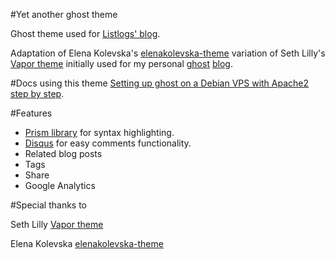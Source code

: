 #Yet another ghost theme

Ghost theme used for [Listlogs' blog](http://blog.listlogs.com).

Adaptation of Elena Kolevska's [elenakolevska-theme](https://github.com/elena-kolevska/elenakolevska-theme) variation of Seth Lilly's [Vapor theme](https://github.com/sethlilly/Vapor) initially used for my personal [ghost](http://ghost.org) [blog](http://blog.joanboixados.com).

#Docs using this theme
[Setting up ghost on a Debian VPS with Apache2 step by step](http://blog.joanboixados.com/setting-up-ghost-on-a-debian-vps-step-by-step/).

#Features
- [Prism library](http://prismjs.com/) for syntax highlighting.
- [Disqus](https://disqus.com/) for easy comments functionality.
- Related blog posts
- Tags
- Share
- Google Analytics

#Special thanks to

Seth Lilly 
[Vapor theme](https://github.com/sethlilly/Vapor)


Elena Kolevska
[elenakolevska-theme](https://github.com/elena-kolevska/elenakolevska-theme)
